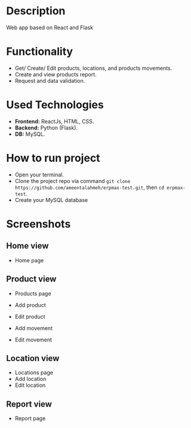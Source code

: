 # Description
Web app based on React and Flask
 
# Functionality
 - Get/ Create/ Edit products, locations, and products movements.
 - Create and view products report.
 - Request and data validation.
 
# Used Technologies
 - **Frontend:** ReactJs, HTML, CSS.
 - **Backend:** Python (Flask).
 - **DB:** MySQL.

# How to run project
 - Open your terminal.
 - Clone the project repo via command `git clone https://github.com/ameentalahmeh/erpmax-test.git`, then `cd erpmax-test`.
 - Create your MySQL database

# Screenshots
  ## Home view
  - Home page
 
 ## Product view
  - Products page
  
  - Add product
  - Edit product
  
  - Add movement
  - Edit movement
 
 ## Location view
  - Locations page
  - Add location
  - Edit location
  
  ## Report view
  - Report page
  
